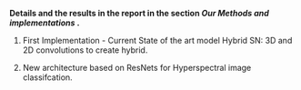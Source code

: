 **Details and the results in the report in the section *Our Methods and implementations* .** 

1. First Implementation - Current State of the art model Hybrid SN: 3D and 2D convolutions to create hybrid. 

2. New architecture based on ResNets for Hyperspectral image classifcation. 
